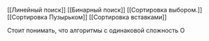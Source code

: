 [[Линейный поиск]]
[[Бинарный поиск]]
[[Сортировка выбором.]]
[[Сортировка Пузырьком]]
[[Сортировка вставками]]

Стоит понимать, что алгоритмы с одинаковой сложность O